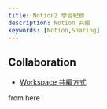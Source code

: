 ```yaml
---
title: Notion2 學習紀錄
description: Notion 共編
keywords: [Notion,Sharing]
---
```


## Collaboration
* [Workspace 共編方式](https://www.notion.com/help/collaborate-within-a-workspace)


from here
